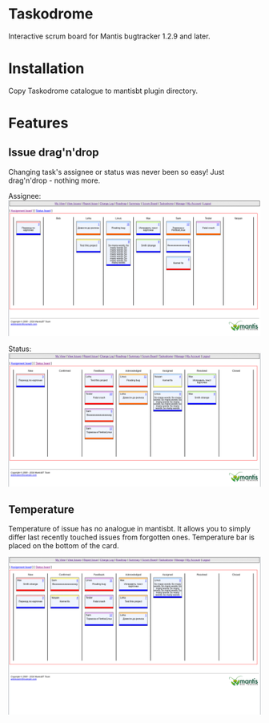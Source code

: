 # Taskodrome
Interactive scrum board for Mantis bugtracker 1.2.9 and later.

# Installation
Copy Taskodrome catalogue to mantisbt plugin directory.

# Features
## Issue drag'n'drop
Changing task's assignee or status was never been so easy! Just drag'n'drop - nothing more.

Assignee:
![assignee](Screenshots/assignee.gif)

Status:
![status](Screenshots/status.gif)

## Temperature
Temperature of issue has no analogue in mantisbt. It allows you to simply differ last recently touched issues from forgotten ones. Temperature bar is placed on the bottom of the card.

![tempr](Screenshots/temperature.gif)
